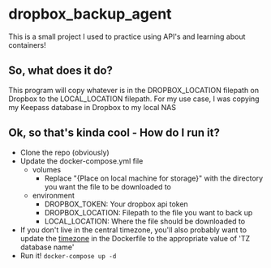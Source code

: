 # dropbox_backup_agent

This is a small project I used to practice using API's and learning about containers!

## So, what does it do?

This program will copy whatever is in the DROPBOX_LOCATION filepath on Dropbox to the LOCAL_LOCATION filepath.
For my use case, I was copying my Keepass database in Dropbox to my local NAS

## Ok, so that's kinda cool - How do I run it?

* Clone the repo (obviously)
* Update the docker-compose.yml file
  * volumes
    * Replace "{Place on local machine for storage}" with the directory you want the file to be downloaded to
  * environment
    * DROPBOX_TOKEN: Your dropbox api token
    * DROPBOX_LOCATION: Filepath to the file you want to back up
    * LOCAL_LOCATION: Where the file should be downloaded to
* If you don't live in the central timezone, you'll also probably want to update the [timezone](https://en.wikipedia.org/wiki/List_of_tz_database_time_zones) in the Dockerfile to the appropriate value of 'TZ database name'
* Run it! `docker-compose up -d`
